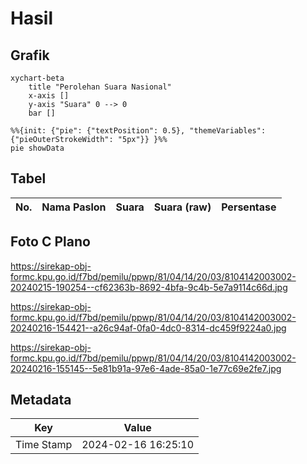 # Hasil

## Grafik

```mermaid
xychart-beta
    title "Perolehan Suara Nasional"
    x-axis []
    y-axis "Suara" 0 --> 0
    bar []
```

```mermaid
%%{init: {"pie": {"textPosition": 0.5}, "themeVariables": {"pieOuterStrokeWidth": "5px"}} }%%
pie showData
```

## Tabel

| No. | Nama Paslon | Suara | Suara (raw) | Persentase |
|:--- |:----------- | -----:| -----------:| ----------:|


[p-1]: https://github.com/gigit-pemilu/pemilu-2024/blob/main/pilpres/hitung-suara/sub/81-maluku/sub/04-buru/sub/14-teluk-kaiely/sub/2003-waelapia/sub/002-tps/sub/paslon-1.txt
[p-2]: https://github.com/gigit-pemilu/pemilu-2024/blob/main/pilpres/hitung-suara/sub/81-maluku/sub/04-buru/sub/14-teluk-kaiely/sub/2003-waelapia/sub/002-tps/sub/paslon-2.txt
[p-3]: https://github.com/gigit-pemilu/pemilu-2024/blob/main/pilpres/hitung-suara/sub/81-maluku/sub/04-buru/sub/14-teluk-kaiely/sub/2003-waelapia/sub/002-tps/sub/paslon-3.txt

## Foto C Plano

https://sirekap-obj-formc.kpu.go.id/f7bd/pemilu/ppwp/81/04/14/20/03/8104142003002-20240215-190254--cf62363b-8692-4bfa-9c4b-5e7a9114c66d.jpg

https://sirekap-obj-formc.kpu.go.id/f7bd/pemilu/ppwp/81/04/14/20/03/8104142003002-20240216-154421--a26c94af-0fa0-4dc0-8314-dc459f9224a0.jpg

https://sirekap-obj-formc.kpu.go.id/f7bd/pemilu/ppwp/81/04/14/20/03/8104142003002-20240216-155145--5e81b91a-97e6-4ade-85a0-1e77c69e2fe7.jpg


## Metadata

| Key        | Value               |
| ---------- | ------------------- |
| Time Stamp | 2024-02-16 16:25:10 |



